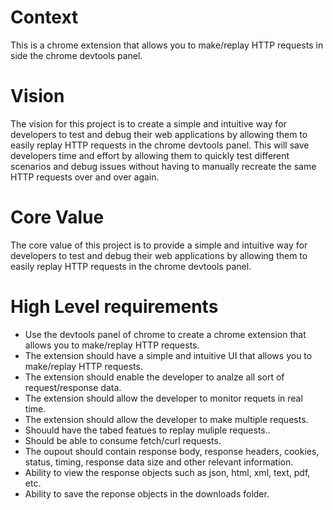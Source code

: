 # Context
This is a chrome extension that allows you to make/replay HTTP requests in side the chrome devtools panel.


# Vision
The vision for this project is to create a simple and intuitive way for developers to test and debug their web applications by allowing them to easily replay HTTP requests in the chrome devtools panel. This will save developers time and effort by allowing them to quickly test different scenarios and debug issues without having to manually recreate the same HTTP requests over and over again.

# Core Value
The core value of this project is to provide a simple and intuitive way for developers to test and debug their web applications by allowing them to easily replay HTTP requests in the chrome devtools panel.

# High Level requirements
- Use the devtools panel of chrome to create a chrome extension that allows you to make/replay HTTP requests.
- The extension should have a simple and intuitive UI that allows you to make/replay HTTP requests.
- The extension should enable the developer to analze all sort of request/response data.
- The extension should allow the developer to monitor requets in real time.
- The extension should allow the developer to make multiple requests.
- Shouuld have the tabed featues to replay muliple requests..
- Should be able to consume fetch/curl requests.
- The oupout should contain response body, response headers, cookies, status, timing, response data size and other relevant information.
- Ability to view the response objects such as json, html, xml, text, pdf, etc.
- Ability to save the reponse objects in the downloads folder.